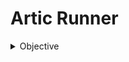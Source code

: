 # Artic Runner

<details>
<summary>Objective</summary>
In this checkpoint students will demonstrate their understanding of working with the DOM and dynamically rendering data to the page. They will be responsible for writing functions to handle input and styling the page utilizing Bootstrap best practices to design the page. In this example setup we will give the example of mining cheese from the moon, however make this your own and add whatever creative flair you choose.

## Requirements
- Users can click on an image to collect a resource
- The current resource total is always displayed
- Users have at least 4 upgrades to purchase
- Users can see the quantity of each upgrade they have purchased
- Users can see the total ammount of modification each upgrade provides
- Users can purchase at least 1 click upgrade
- Users can purchase at least 1 automatic upgrade
- Automatic upgrades are applied at least every 3 seconds
- Users cannot purchase an upgrade if they do not have enough resource
- Purchasing an upgrade decreases the current resource
- Each Upgrade has different modifier values
- When a user purchases an upgrade, the price of the upgrade changes

## Extra Credit
- Users can see the current resource total, and total resource collected
- Instead of a basic count, use images or icons to represent how many of a purchasable the user has
- Prevent the user from writing a loop to click by setting a 'cool-down' between clicks
- Disable the buttons a user cannot purchase and enable them if they have enough money
- Unlock/hide upgrades until the user has enough resources at least once to afford the item
- Consider how you could add bonuses that could increase the multiplier of automaticUpgrades
- Try using localStorage to save your game progress between page reloads
- Create a badge system to mark user milestones ex. award 'The Collector' for mining 1,000,000 total Cheese
- Create a way to decrease the interval of automaticCollection
- Prevent the collectionInterval from being started more than once
</details>
